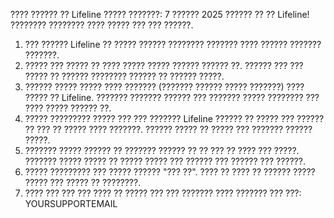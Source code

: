???? ?????? ?? Lifeline
????? ???????: 7 ?????? 2025
?????? ?? ?? Lifeline! ???????? ???????? ???? ????? ??? ??? ??????.
1. ??? ??????
Lifeline ?? ????? ?????? ???????? ??????? ???? ?????? ??????? ???????.
2. ?????
??? ????? ?? ???? ????? ????? ?????? ?????? ??. ?????? ??? ??? ????? ?? ?????? ???????? ?????? ?? ?????? ?????.
3. ??????
????? ????? ???? ??????? (??????? ?????? ????? ???????) ???? ????? ?? Lifeline. ??????? ??????? ?????? ??? ??????? ????? ???????? ??? ???? ????? ?????? ??.
4. ????? ?????????
????? ??? ??? ??????? Lifeline ?????? ?? ????? ??? ?????? ?? ??? ?? ????? ???? ???????. ?????? ????? ?? ????? ??? ??????? ?????? ?????.
5. ???????
????? ?????? ?? ??????? ?????? ?? ?? ??? ?? ???? ??? ?????. ??????? ????? ????? ?? ????? ????? ??? ?????? ??? ?????? ??? ??????.
6. ????? ?????????
??? ????? ?????? "??? ??". ???? ?? ???? ?? ?????? ????? ????? ??? ????? ?? ????????.
7. ???? ???
??? ??? ???? ?? ????? ??? ??? ??????? ???? ??????? ??? ???: 
YOURSUPPORTEMAIL

